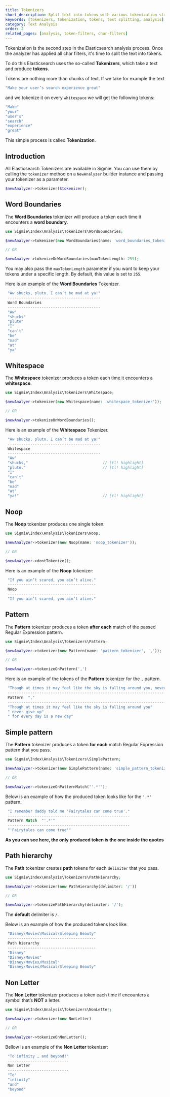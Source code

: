 ```yaml
---
title: Tokenizers
short_description: Split text into tokens with various tokenization strategies
keywords: [tokenizers, tokenization, tokens, text splitting, analysis]
category: Text Analysis
order: 2
related_pages: [analysis, token-filters, char-filters]
---
```


Tokenization is the second step in the Elasticsearch analysis process. Once the analyzer has applied all char filters, it's time to split the text into tokens.

To do this Elasticsearch uses the so-called **Tokenizers**, which take a text and produce **tokens**. 

Tokens are nothing more than chunks of text.
If we take for example the text
```php
"Make your user’s search experience great"
```

and we tokenize it on every `whitespace` we will get the following tokens:

```php
"Make"
"your"
"user's"
"search"
"experience"
"great"
```

This simple process is called **Tokenization**.

## Introduction
All Elasticsearch Tokenizers are available in Sigmie. You can use them by calling the `tokenizer` method on a `NewAnalyzer` builder instance and passing your tokenizer as a parameter. 

```php
$newAnalyzer->tokenizer($tokenizer);
```

## Word Boundaries
The **Word Boundaries** tokenizer will produce a token each time it encounters a **word boundary**. 
```php
use Sigmie\Index\Analysis\Tokenizers\WordBoundaries;

$newAnalyer->tokenizer(new WordBoundaries(name: 'word_boundaries_tokenizer', maxTokenLength: 255));

// OR

$newAnalyer->tokenizeOnWordBoundaries(maxTokenLength: 255);
```

You may also pass the `maxTokenLength` parameter if you want to keep your tokens under a specific length. By default, this value is set to `255`.

Here is an example of the **Word Boundaries** Tokenizer.

```php
 "Aw shucks, pluto. I can’t be mad at ya!"
 -----------------------------------------
 Word Boundaries                          
 -----------------------------------------
 "Aw"                                     
 "shucks"                                 
 "pluto"                                  
 "I"                                      
 "can’t"                                  
 "be"                                     
 "mad"                                    
 "at"                                     
 "ya"                                     
```

## Whitespace
The **Whitespace** tokenizer produces a token each time it encounters a **whitespace**.

```php
use Sigmie\Index\Analysis\Tokenizers\Whitespace;

$newAnalyer->tokenizer(new Whitespace(name: 'whitespace_tokenizer'));

// OR

$newAnalyer->tokenizeOnWordBoundaries();
```

Here is an example of the **Whitespace** Tokenizer.

```php
 "Aw shucks, pluto. I can’t be mad at ya!" 
 -----------------------------------------
 Whitespace                               
 -----------------------------------------
 "Aw"                                     
 "shucks,"                                 // [tl! highlight]
 "pluto."                                  // [tl! highlight]
 "I"                                      
 "can’t"                                  
 "be"                                     
 "mad"                                    
 "at"                                     
 "ya!"                                     // [tl! highlight]
```

## Noop

The **Noop** tokenizer produces one single token.

```php
use Sigmie\Index\Analysis\Tokenizers\Noop;

$newAnalyzer->tokenizer(new Noop(name: 'noop_tokenizer'));

// OR

$newAnalyzer->dontTokenize();
```

Here is an example of the  **Noop** tokenizer:
```php
 "If you ain’t scared, you ain’t alive." 
 --------------------------------------- 
 Noop                                    
 --------------------------------------- 
 "If you ain’t scared, you ain’t alive." 
```

## Pattern
The **Pattern** tokenizer produces a token **after each** match of the passed Regular Expression pattern.
```php
use Sigmie\Index\Analysis\Tokenizers\Pattern;

$newAnalyzer->tokenizer(new Pattern(name: 'pattern_tokenizer', ','));

// OR

$newAnalyzer->tokenizeOnPattern(',')
```

Here is an example of the tokens of the **Pattern** tokenizer for the `,` pattern.
```php
 "Though at times it may feel like the sky is falling around you, never give up, for every day is a new day" 
 ----------------------------------------------------------------------------------------------------------- 
 Pattern  ","                                                                                                
 ----------------------------------------------------------------------------------------------------------- 
 "Though at times it may feel like the sky is falling around you"                                            
 " never give up"                                                                                            
 " for every day is a new day"                                                                               
```

## Simple pattern
The **Pattern** tokenizer produces a token **for each** match Regular Expression pattern that you pass.
```php
use Sigmie\Index\Analysis\Tokenizers\SimplePattern;

$newAnalyzer->tokenizer(new SimplePattern(name: 'simple_pattern_tokenizer', "'.*'"))

// OR

$newAnalyzer->tokenizeOnPatternMatch("'.*'");
```

Below is an example of how the produced token looks like for the `'.*'` pattern.

```php
 "I remember daddy told me 'Fairytales can come true'." 
 ------------------------------------------------------ 
 Pattern Match  "'.*'"                                  
 ------------------------------------------------------ 
 "'Fairytales can come true'"                           
```

**As you can see here, the only produced token is the one inside the quotes**

## Path hierarchy
The **Path** tokenizer creates **path** tokens for each  `delimiter` that you pass.
```php
use Sigmie\Index\Analysis\Tokenizers\PathHierarchy;

$newAnalyzer->tokenizer(new PathHierarchy(delimiter: '/'))

// OR

$newAnalyzer->tokenizePathHierarchy(delimiter: '/');
```
The **default** delimiter is `/`.

Below is an example of how the produced tokens look like: 
```php
 "Disney\Movies\Musical\Sleeping Beauty" 
 --------------------------------------- 
 Path hierarchy                          
 --------------------------------------- 
 "Disney"                                
 "Disney/Movies"                         
 "Disney/Movies/Musical"                 
 "Disney/Movies/Musical/Sleeping Beauty" 
```

## Non Letter
The **Non Letter** tokenizer produces a token each time if encounters a symbol that’s **NOT** a letter.
```php
use Sigmie\Index\Analysis\Tokenizers\NonLetter;

$newAnalyzer->tokenizer(new NonLetter)

// OR

$newAnalyzer->tokenizeOnNonLetter();
```

Bellow is an example of the **Non Letter** tokenizer:
```php
 "To infinity … and beyond!" 
 --------------------------- 
 Non Letter                  
 --------------------------- 
 "To"                        
 "infinity"                  
 "and"                       
 "beyond"
```
